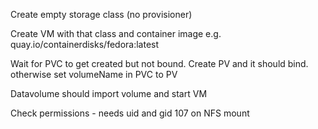 Create empty storage class (no provisioner)

Create VM with that class and container image e.g. quay.io/containerdisks/fedora:latest

Wait for PVC to get created but not bound. Create PV and it should bind. otherwise set volumeName in PVC to PV

Datavolume should import volume and start VM

Check permissions - needs uid and gid 107 on NFS mount
